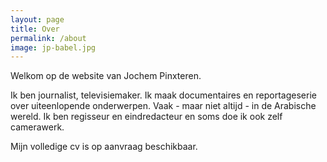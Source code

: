 ```yaml
---
layout: page
title: Over
permalink: /about
image: jp-babel.jpg
---
```


Welkom op de website van Jochem Pinxteren.

Ik ben journalist, televisiemaker. Ik maak documentaires en reportageserie over uiteenlopende onderwerpen.  Vaak - maar niet altijd - in de Arabische wereld. Ik ben regisseur en eindredacteur en soms doe ik ook zelf camerawerk. 

Mijn volledige cv is op aanvraag beschikbaar.